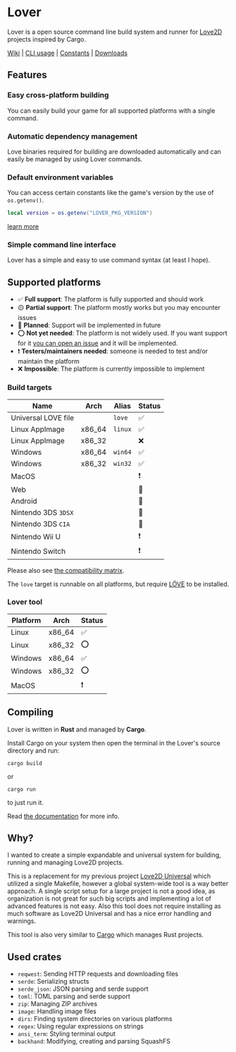 # Lover
Lover is a open source command line build system and runner for [Love2D](https://love2d.org) projects inspired by Cargo.

[Wiki](https://github.com/Wolfyxon/lover/wiki) | [CLI usage](https://github.com/Wolfyxon/lover/wiki/Using-Lover) | [Constants](https://github.com/Wolfyxon/lover/wiki/Constants) | [Downloads](https://github.com/Wolfyxon/lover/releases/latest)

## Features
### Easy cross-platform building
You can easily build your game for all supported platforms with a single command.

### Automatic dependency management
Love binaries required for building are downloaded automatically and can easily be managed by using Lover commands.

### Default environment variables
You can access certain constants like the game's version by the use of `os.getenv()`.
```lua
local version = os.getenv("LOVER_PKG_VERSION")
```
[learn more](https://github.com/Wolfyxon/lover/wiki/Constants)

### Simple command line interface
Lover has a simple and easy to use command syntax (at least I hope).

## Supported platforms
- ✅ **Full support**: The platform is fully supported and should work
- 🟡 **Partial support**: The platform mostly works but you may encounter issues
- 📁 **Planned**: Support will be implemented in future
- ⭕ **Not yet needed**: The platform is not widely used. If you want support for it [you can open an issue](https://github.com/Wolfyxon/lover/issues/new) and it will be implemented.
- ❗ **Testers/maintainers needed**: someone is needed to test and/or maintain the platform
- ❌ **Impossible**: The platform is currently impossible to implement

### Build targets
| Name                | Arch   | Alias   | Status |
|---------------------|--------|---------|--------|
| Universal LOVE file |        | `love`  | ✅     |
| Linux AppImage      | x86_64 | `linux` | ✅     |
| Linux AppImage      | x86_32 |         | ❌     |
| Windows             | x86_64 | `win64` | ✅     |
| Windows             | x86_32 | `win32` | ✅     |
| MacOS               |        |         | ❗     |
| Web                 |        |         | 📁     |
| Android             |        |         | 📁     |
| Nintendo 3DS `3DSX` |        |         | 📁     |
| Nintendo 3DS `CIA`  |        |         | 📁     |
| Nintendo Wii U      |        |         | ❗     |
| Nintendo Switch     |        |         | ❗     |

Please also see [the compatibility matrix](https://github.com/Wolfyxon/lover/wiki/Building#support).

The `love` target is runnable on all platforms, but require [LÖVE](https://love2d.org/) to be installed.

### Lover tool
| Platform | Arch   | Status |
|----------|--------|--------|
| Linux    | x86_64 | ✅     |
| Linux    | x86_32 | ⭕     |
| Windows  | x86_64 | ✅     |
| Windows  | x86_32 | ⭕     |
| MacOS    |        | ❗     |

## Compiling
Lover is written in **Rust** and managed by **Cargo**. 

Install Cargo on your system then open the terminal in the Lover's source directory and run:
```
cargo build
```
or
```
cargo run
```
to just run it.

Read [the documentation](https://doc.rust-lang.org/cargo/) for more info.

## Why?
I wanted to create a simple expandable and universal system for building, running and managing Love2D projects.

This is a replacement for my previous project [Love2D Universal](https://github.com/Wolfyxon/love2d-universal) which utilized a single Makefile, however a global system-wide tool is a way better approach.
A single script setup for a large project is not a good idea, as organization is not great for such big scripts and implementing a lot of advanced features is not easy. 
Also this tool does not require installing as much software as Love2D Universal and has a nice error handling and warnings.

This tool is also very similar to [Cargo](https://github.com/rust-lang/cargo/) which manages Rust projects.

## Used crates
- `reqwest`: Sending HTTP requests and downloading files
- `serde`: Serializing structs
- `serde_json`: JSON parsing and serde support
- `toml`: TOML parsing and serde support
- `zip`: Managing ZIP archives
- `image`: Handling image files
- `dirs`: Finding system directories on various platforms
- `regex`: Using regular expressions on strings
- `ansi_term`: Styling terminal output
- `backhand`: Modifying, creating and parsing SquashFS
